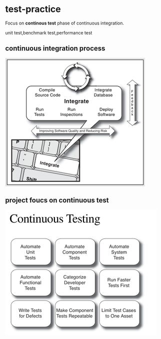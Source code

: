 # test-practice

Focus on **continous test** phase of continuous integration.

unit test,benchmark test,performance test

## continuous integration  process


![avatar](/book/CI-Process.png)




## project foucs on continuous test

![avatar](/book/CI-Process-Test.png)
